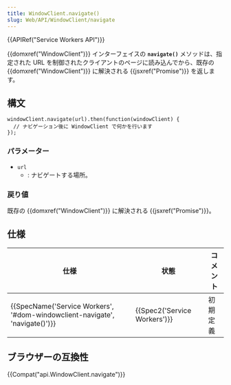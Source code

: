 ```yaml
---
title: WindowClient.navigate()
slug: Web/API/WindowClient/navigate
---
```


{{APIRef("Service Workers API")}}

{{domxref("WindowClient")}} インターフェイスの **`navigate()`** メソッドは、指定された URL を制御されたクライアントのページに読み込んでから、既存の {{domxref("WindowClient")}} に解決される {{jsxref("Promise")}} を返します。

## 構文

```
windowClient.navigate(url).then(function(windowClient) {
  // ナビゲーション後に WindowClient で何かを行います
});
```

### パラメーター

- `url`
  - : ナビゲートする場所。

### 戻り値

既存の {{domxref("WindowClient")}} に解決される {{jsxref("Promise")}}。

## 仕様

| 仕様                                                                                                 | 状態                                 | コメント |
| ---------------------------------------------------------------------------------------------------- | ------------------------------------ | -------- |
| {{SpecName('Service Workers', '#dom-windowclient-navigate', 'navigate()')}} | {{Spec2('Service Workers')}} | 初期定義 |

## ブラウザーの互換性

{{Compat("api.WindowClient.navigate")}}
